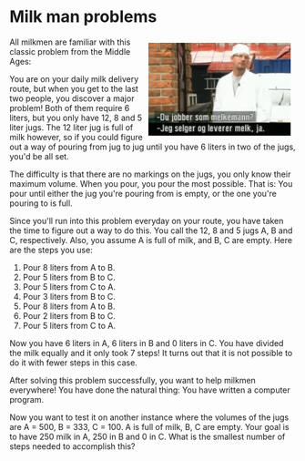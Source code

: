 # Milk man problems

<img src="image.png" align="right" width="250px" style="margin: 10px;">

All milkmen are familiar with this classic problem from the Middle Ages:

You are on your daily milk delivery route, but when you get to the last two
people, you discover a major problem! Both of them require 6 liters, but
you only have 12, 8 and 5 liter jugs. The 12 liter jug is full of milk
however, so if you could figure out a way of pouring from jug to jug until
you have 6 liters in two of the jugs, you'd be all set.

The difficulty is that there are no markings on the jugs, you only know
their maximum volume. When you pour, you pour the most possible. That is:
You pour until either the jug you're pouring from is empty, or the one
you're pouring to is full.

Since you'll run into this problem everyday on your route, you have taken
the time to figure out a way to do this. You call the 12, 8 and 5 jugs A, B
and C, respectively. Also, you assume A is full of milk, and B, C are
empty. Here are the steps you use:

1. Pour 8 liters from A to B.
2. Pour 5 liters from B to C.
3. Pour 5 liters from C to A.
4. Pour 3 liters from B to C.
5. Pour 8 liters from A to B.
6. Pour 2 liters from B to C.
7. Pour 5 liters from C to A.

Now you have 6 liters in A, 6 liters in B and 0 liters in C. You have
divided the milk equally and it only took 7 steps! It turns out that it is
not possible to do it with fewer steps in this case.

After solving this problem successfully, you want to help milkmen
everywhere! You have done the natural thing: You have written a computer
program.

Now you want to test it on another instance where the volumes of the jugs
are A = 500, B = 333, C = 100. A is full of milk, B, C are empty. Your goal
is to have 250 milk in A, 250 in B and 0 in C. What is the smallest number
of steps needed to accomplish this?
